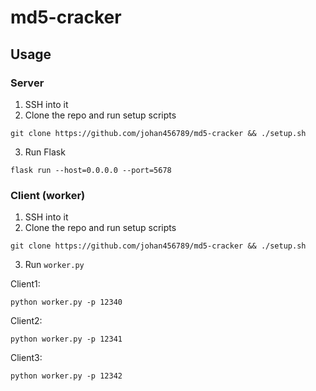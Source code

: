 # md5-cracker

## Usage

### Server

1. SSH into it
2. Clone the repo and run setup scripts
  ```shell
  git clone https://github.com/johan456789/md5-cracker && ./setup.sh
  ```
3. Run Flask
  ```shell
  flask run --host=0.0.0.0 --port=5678
  ```
  
### Client (worker)

1. SSH into it
2. Clone the repo and run setup scripts
  ```shell
  git clone https://github.com/johan456789/md5-cracker && ./setup.sh
  ```
3. Run `worker.py`
  
  Client1:
  ```shell
  python worker.py -p 12340
  ```
  
  Client2:
  ```shell
  python worker.py -p 12341
  ```
  
  Client3:
  ```shell
  python worker.py -p 12342
  ```
